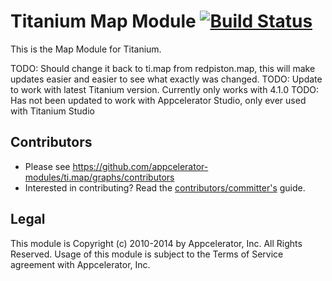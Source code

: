 # Titanium Map Module [![Build Status](https://travis-ci.org/appcelerator-modules/ti.map.svg)](https://travis-ci.org/appcelerator-modules/ti.map)

This is the Map Module for Titanium.

TODO: Should change it back to ti.map from redpiston.map, this will make updates easier and easier to see what exactly was changed.
TODO: Update to work with latest Titanium version. Currently only works with 4.1.0
TODO: Has not been updated to work with Appcelerator Studio, only ever used with Titanium Studio

## Contributors

* Please see https://github.com/appcelerator-modules/ti.map/graphs/contributors
* Interested in contributing? Read the [contributors/committer's](https://wiki.appcelerator.org/display/community/Home) guide.

## Legal

This module is Copyright (c) 2010-2014 by Appcelerator, Inc. All Rights Reserved. Usage of this module is subject to
the Terms of Service agreement with Appcelerator, Inc.
